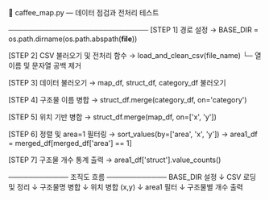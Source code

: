 📂 caffee_map.py — 데이터 점검과 전처리 테스트

────────────────────────────
[STEP 1] 경로 설정
→ BASE_DIR = os.path.dirname(os.path.abspath(__file__))

[STEP 2] CSV 불러오기 및 전처리 함수
→ load_and_clean_csv(file_name)
   └─ 열 이름 및 문자열 공백 제거

[STEP 3] 데이터 불러오기
→ map_df, struct_df, category_df 불러오기

[STEP 4] 구조물 이름 병합
→ struct_df.merge(category_df, on='category')

[STEP 5] 위치 기반 병합
→ struct_df.merge(map_df, on=['x', 'y'])

[STEP 6] 정렬 및 area=1 필터링
→ sort_values(by=['area', 'x', 'y'])
→ area1_df = merged_df[merged_df['area'] == 1]

[STEP 7] 구조물 개수 통계 출력
→ area1_df['struct'].value_counts()

──────────── 조직도 흐름 ────────────
 BASE_DIR 설정
       ↓
 CSV 로딩 및 정리
       ↓
 구조물명 병합
       ↓
 위치 병합 (x,y)
       ↓
 area1 필터
       ↓
 구조물별 개수 출력

